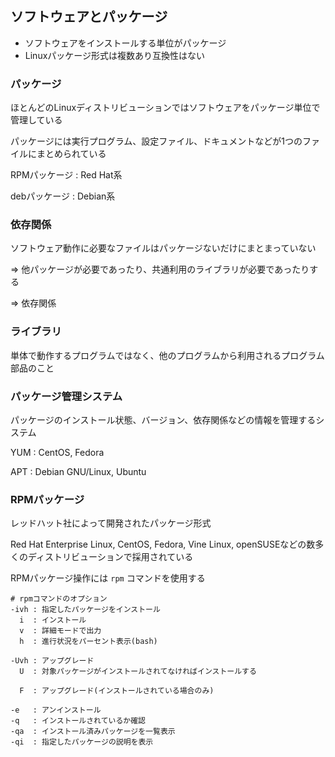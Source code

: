 ## ソフトウェアとパッケージ
- ソフトウェアをインストールする単位がパッケージ
- Linuxパッケージ形式は複数あり互換性はない

### パッケージ
ほとんどのLinuxディストリビューションではソフトウェアをパッケージ単位で管理している

パッケージには実行プログラム、設定ファイル、ドキュメントなどが1つのファイルにまとめられている

RPMパッケージ : Red Hat系

debパッケージ : Debian系


### 依存関係
ソフトウェア動作に必要なファイルはパッケージないだけにまとまっていない

=> 他パッケージが必要であったり、共通利用のライブラリが必要であったりする

=> 依存関係

### ライブラリ
単体で動作するプログラムではなく、他のプログラムから利用されるプログラム部品のこと

### パッケージ管理システム
パッケージのインストール状態、バージョン、依存関係などの情報を管理するシステム

YUM : CentOS, Fedora

APT : Debian GNU/Linux, Ubuntu

### RPMパッケージ
レッドハット社によって開発されたパッケージ形式

Red Hat Enterprise Linux, CentOS, Fedora, Vine Linux, openSUSEなどの数多くのディストリビューションで採用されている

RPMパッケージ操作には `rpm` コマンドを使用する

```
# rpmコマンドのオプション
-ivh : 指定したパッケージをインストール
  i  : インストール
  v  : 詳細モードで出力
  h  : 進行状況をパーセント表示(bash)

-Uvh : アップグレード
  U  : 対象パッケージがインストールされてなければインストールする

  F  : アップグレード(インストールされている場合のみ)

-e   : アンインストール
-q   : インストールされているか確認
-qa  : インストール済みパッケージを一覧表示
-qi  : 指定したパッケージの説明を表示
```

